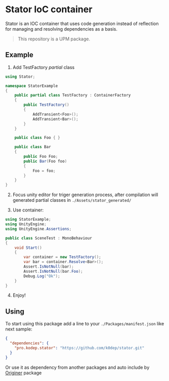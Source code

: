 Stator IoC container
====================

Stator is an IOC container that uses code generation instead of reflection for managing and resolving dependencies as a basis.
> This repository is a UPM package.

Example
-------

1. Add TestFactory *partial* class

```csharp
using Stator;

namespace StatorExample
{
    public partial class TestFactory : ContainerFactory
    {
        public TestFactory()
        {
            AddTransient<Foo>();
            AddTransient<Bar>();
        }
    }

    public class Foo { }

    public class Bar
    {
        public Foo Foo;
        public Bar(Foo foo)
        {
            Foo = foo;
        }
    }
}
```

2. Focus unity editor for triger generation process, after compilation will generated partial classes in `./Assets/stator_generated/`

3. Use container:
```csharp
using StatorExample;
using UnityEngine;
using UnityEngine.Assertions;

public class SceneTest : MonoBehaviour
{
    void Start()
    {
        var container = new TestFactory();
        var bar = container.Resolve<Bar>();
        Assert.IsNotNull(bar);
        Assert.IsNotNull(bar.Foo);
        Debug.Log("Ok");
    }
}
```

4. Enjoy!

Using
-----

To start using this package add a line to your `./Packages/manifest.json` like next sample:  
```json
{
  "dependencies": {
    "pro.kodep.stator": "https://github.com/k0dep/stator.git"
  }
}
```

Or use it as dependency from another packages and auto include by [Originer](https://github.com/k0dep/Originer) package
